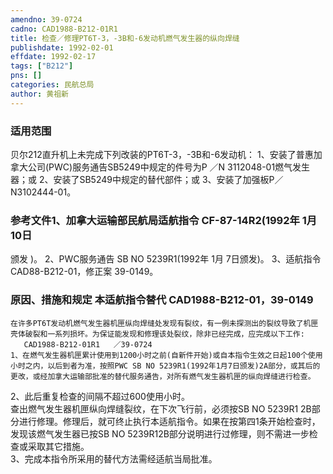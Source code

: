 ```yaml
---
amendno: 39-0724  
cadno: CAD1988-B212-01R1  
title: 检查／修理PT6T-3，-3B和-6发动机燃气发生器的纵向焊缝  
publishdate: 1992-02-01  
effdate: 1992-02-17  
tags: ["B212"]  
pns: []  
categories: 民航总局  
author: 黄祖新  
---
```

  
### 适用范围  
贝尔212直升机上未完成下列改装的PT6T-3，-3B和-6发动机：     1、安装了普惠加拿大公司(PWC)服务通告SB5249中规定的件号为P
／N 3112048-01燃气发生器；或     2、安装了SB5249中规定的替代部件；或 3、安装了加强板P／N3102444-01。  
  
<!--more-->  
### 参考文件1、加拿大运输部民航局适航指令 CF-87-14R2(1992年 1月 10日  
颁发	)。 2、PWC服务通告 SB NO 5239R1(1992年 1月 7日颁发)。 3、适航指令 CAD88-B212-01，修正案 39-0149。  
  
### 原因、措施和规定 本适航指令替代 CAD1988-B212-01，39-0149  
    在许多PT6T发动机燃气发生器机匣纵向焊缝处发现有裂纹，有一例未探测出的裂纹导致了机匣壳体破裂和一系列损坏。为保证能发现和修理该处裂纹，除非已经完成，应完成以下工作:  
       CAD1988-B212-01R1   ／39-0724  
    1、在燃气发生器机匣累计使用到1200小时之前(自新件开始)或自本指令生效之日起100个使用小时之内，以后到者为准，按照PWC SB NO 5239R1(1992年1月7日颁发)2A部分，或其后的更改，或经加拿大运输部批准的替代服务通告，对所有燃气发生器机匣的纵向焊缝进行检查。  
2、此后重复检查的间隔不超过600使用小时。  
       查出燃气发生器机匣纵向焊缝裂纹，在下次飞行前，必须按SB NO 5239R1 2B部分进行修理。修理后，就可终止执行本适航指令。如果在按第四1条开始检查时，发现该燃气发生器已按SB  NO 5239R12B部分说明进行过修理，则不需进一步检查或采取其它措施。  
3、完成本指令所采用的替代方法需经适航当局批准。  
